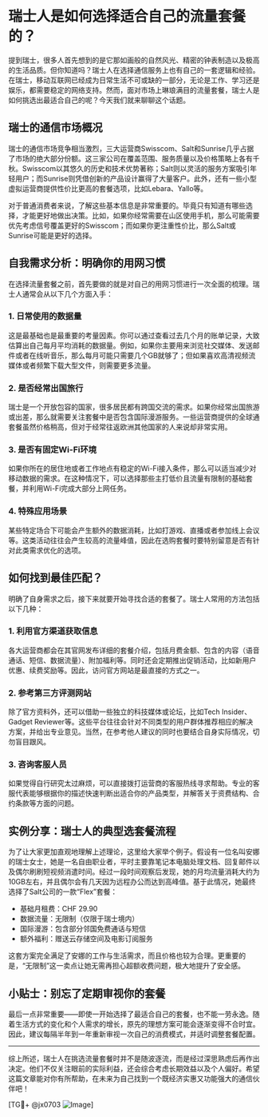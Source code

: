 # 瑞士人是如何选择适合自己的流量套餐的？

提到瑞士，很多人首先想到的是它那如画般的自然风光、精密的钟表制造以及极高的生活品质。但你知道吗？瑞士人在选择通信服务上也有自己的一套逻辑和经验。在瑞士，移动互联网已经成为日常生活不可或缺的一部分，无论是工作、学习还是娱乐，都需要稳定的网络支持。然而，面对市场上琳琅满目的流量套餐，瑞士人是如何挑选出最适合自己的呢？今天我们就来聊聊这个话题。

## 瑞士的通信市场概况

瑞士的通信市场竞争相当激烈，三大运营商Swisscom、Salt和Sunrise几乎占据了市场的绝大部分份额。这三家公司在覆盖范围、服务质量以及价格策略上各有千秋。Swisscom以其悠久的历史和技术优势著称；Salt则以灵活的服务方案吸引年轻用户；而Sunrise则凭借创新的产品设计赢得了大量客户。此外，还有一些小型虚拟运营商提供性价比更高的套餐选项，比如Lebara、Yallo等。

对于普通消费者来说，了解这些基本信息是非常重要的。毕竟只有知道有哪些选择，才能更好地做出决策。比如，如果你经常需要在山区使用手机，那么可能需要优先考虑信号覆盖更好的Swisscom；而如果你更注重性价比，那么Salt或Sunrise可能是更好的选择。

## 自我需求分析：明确你的用网习惯

在选择流量套餐之前，首先要做的就是对自己的用网习惯进行一次全面的梳理。瑞士人通常会从以下几个方面入手：

### 1. **日常使用的数据量**
这是最基础也是最重要的考量因素。你可以通过查看过去几个月的账单记录，大致估算出自己每月平均消耗的数据量。例如，如果你主要用来浏览社交媒体、发送邮件或者在线听音乐，那么每月可能只需要几个GB就够了；但如果喜欢高清视频流媒体或者频繁下载大型文件，则需要更多流量。

### 2. **是否经常出国旅行**
瑞士是一个开放包容的国家，很多居民都有跨国交流的需求。如果你经常出国旅游或出差，那么就需要关注套餐中是否包含国际漫游服务。一些运营商提供的全球通套餐虽然价格稍高，但对于经常往返欧洲其他国家的人来说却非常实用。

### 3. **是否有固定Wi-Fi环境**
如果你所在的居住地或者工作地点有稳定的Wi-Fi接入条件，那么可以适当减少对移动数据的需求。在这种情况下，可以选择那些主打低价且流量有限制的基础套餐，并利用Wi-Fi完成大部分上网任务。

### 4. **特殊应用场景**
某些特定场合下可能会产生额外的数据消耗，比如打游戏、直播或者参加线上会议等。这类活动往往会产生较高的流量峰值，因此在选购套餐时要特别留意是否有针对此类需求优化的选项。

## 如何找到最佳匹配？

明确了自身需求之后，接下来就要开始寻找合适的套餐了。瑞士人常用的方法包括以下几种：

### 1. **利用官方渠道获取信息**
各大运营商都会在其官网发布详细的套餐介绍，包括月费金额、包含的内容（语音通话、短信、数据流量）、附加福利等。同时还会定期推出促销活动，比如新用户优惠、续费奖励等。因此，访问官方网站是最直接的方式之一。

### 2. **参考第三方评测网站**
除了官方资料外，还可以借助一些独立的科技媒体或论坛，比如Tech Insider、Gadget Reviewer等。这些平台往往会针对不同类型的用户群体推荐相应的解决方案，并给出专业意见。当然，在参考他人建议的同时也要结合自身实际情况，切勿盲目跟风。

### 3. **咨询客服人员**
如果觉得自行研究太过麻烦，可以直接拨打运营商的客服热线寻求帮助。专业的客服代表能够根据你的描述快速判断出适合你的产品类型，并解答关于资费结构、合约条款等方面的问题。

## 实例分享：瑞士人的典型选套餐流程

为了让大家更加直观地理解上述理论，这里给大家举个例子。假设有一位名叫安娜的瑞士女士，她是一名自由职业者，平时主要靠笔记本电脑处理文档、回复邮件以及偶尔刷刷短视频消遣时间。经过一段时间观察后发现，她的月均流量消耗大约为10GB左右，并且偶尔会有几天因为远程办公而达到高峰值。基于此情况，她最终选择了Salt公司的一款“Flex”套餐：

- 基础月租费：CHF 29.90
- 数据流量：无限制（仅限于瑞士境内）
- 国际漫游：包含部分邻国免费通话与短信
- 额外福利：赠送云存储空间及电影订阅服务

这套方案完全满足了安娜的工作与生活需求，而且价格也较为合理。更重要的是，“无限制”这一卖点让她无需再担心超额收费问题，极大地提升了安全感。

## 小贴士：别忘了定期审视你的套餐

最后一点非常重要——即使一开始选择了最适合自己的套餐，也不能一劳永逸。随着生活方式的变化和个人需求的增长，原先的理想方案可能会逐渐变得不合时宜。因此，建议每隔半年到一年重新审视一次自己的消费模式，并适时调整套餐配置。

---

综上所述，瑞士人在挑选流量套餐时并不是随波逐流，而是经过深思熟虑后再作出决定。他们不仅关注眼前的实际利益，还会综合考虑长期效益以及个人偏好。希望这篇文章能对你有所帮助，在未来为自己找到一个既经济实惠又功能强大的通信伙伴吧！

[TG💪+ @jx0703 ![Image](https://github.com/user-attachments/assets/dbca1d08-cadb-493c-b0ec-ad6f7a83f270)]
